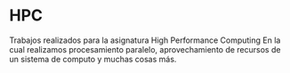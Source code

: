 # HPC
Trabajos realizados para la asignatura High Performance Computing
En la cual realizamos procesamiento paralelo, aprovechamiento de recursos de un sistema de computo y muchas cosas más.